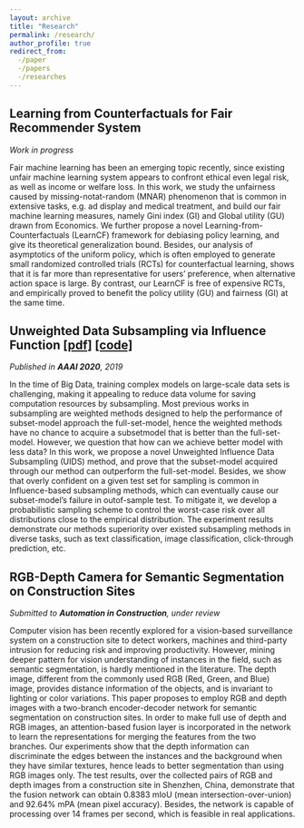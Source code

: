 ```yaml
---
layout: archive
title: "Research"
permalink: /research/
author_profile: true
redirect_from:
  -/paper
  -/papers
  -/researches
---
```


## Learning from Counterfactuals for Fair Recommender System
*Work in progress*

Fair machine learning has been an emerging topic recently, since existing unfair machine learning system appears to confront ethical even legal risk, as well as income or welfare loss. In this work, we study the unfairness caused by missing-notat-random (MNAR) phenomenon that is common in extensive tasks, e.g. ad display and medical treatment, and build our fair machine learning measures, namely Gini index (GI) and Global utility (GU) drawn from Economics. We further propose a novel Learning-from-Counterfactuals (LearnCF) framework for debiasing policy learning, and give its theoretical generalization bound. Besides, our analysis of asymptotics of the uniform policy, which is often employed to generate small randomized controlled trials (RCTs) for counterfactual learning, shows that it is far more than representative for users’ preference, when alternative action space is large. By contrast, our LearnCF is free of expensive RCTs, and empirically proved to benefit the policy utility (GU) and fairness (GI) at the same time.

## Unweighted Data Subsampling via Influence Function [[pdf]](https://arxiv.org/abs/1912.01321) [[code]](https://github.com/RyanWangZf/Influence_Subsampling)
*Published in **AAAI 2020**, 2019*

In the time of Big Data, training complex models on large-scale data sets is challenging, making it appealing to reduce data volume for saving computation resources by subsampling. Most previous works in subsampling
are weighted methods designed to help the performance of subset-model approach the full-set-model, hence the weighted methods have no chance to acquire a subsetmodel that is better than the full-set-model. However, we question that how can we achieve better model with less data? In this work, we propose a novel Unweighted Influence Data Subsampling (UIDS) method, and prove that the subset-model acquired through our method can outperform the full-set-model. Besides, we show that overly confident on a given test set for sampling is common in Influence-based subsampling methods, which can eventually cause our subset-model’s failure in outof-sample test. To mitigate it, we develop a probabilistic sampling scheme to control the worst-case risk over all distributions close to the empirical distribution. The experiment results demonstrate our methods superiority over existed subsampling methods in diverse tasks, such as text classification, image classification, click-through prediction, etc.

## RGB-Depth Camera for Semantic Segmentation on Construction Sites
*Submitted to **Automation in Construction**, under review*

Computer vision has been recently explored for a vision-based surveillance system on a construction site to detect workers, machines and third-party intrusion for reducing risk and improving productivity. However, mining deeper pattern for vision understanding of instances in the field, such as semantic segmentation, is hardly mentioned in the literature. The depth image, different from the commonly used RGB (Red, Green, and Blue) image, provides distance information of the objects, and is invariant to lighting or color variations. This paper proposes to employ RGB and depth images with a two-branch encoder-decoder network for semantic segmentation on construction sites. In order to make full use of depth and RGB images, an attention-based fusion layer is incorporated in the network to learn the representations for merging the features from the two branches. Our experiments show that the depth information can discriminate the edges between the instances and the background when they have similar textures, hence leads to better segmentation than using RGB images only. The test results, over the collected pairs of RGB and depth images from a construction site in Shenzhen, China, demonstrate that the fusion network can obtain $0.8383$ mIoU (mean intersection-over-union) and $92.64\%$ mPA (mean pixel accuracy). Besides, the network is capable of processing over $14$ frames per second, which is feasible in real applications.